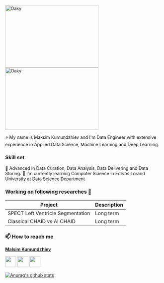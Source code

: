 <img src="https://i.pinimg.com/originals/a4/8f/ad/a48fad9353198915b2e7aa798494a831.gif" alt="Oaky" width="300" height="200" class="center">
<img src="https://i.pinimg.com/originals/90/1d/09/901d09f47be09180e2bc0861912b7109.gif" alt="Oaky" width="300" height="200" class="center">


:zap:
My name is Maksim Kumundzhiev and I'm Data Engineer with extensive experience in Applied Data Science, Machine Learning and Deep Learning.  

### Skill set
:space_invader: Advanced in Data Curation, Data Analysis, Data Delivering and Data Storing.
:school_satchel: I’m currently learning Computer Science in Eotvos Lorand University at Data Science Department

### Working on following researches 🔭 

Project      | Description
------------ | -------------
SPECT Left Ventricle Segmentation | Long term
Classical CHAID vs AI CHAID | Long term  

### 📫 How to reach me
**[Malsim Kumundzhiev](https://github.com/KumundzhievMaxim)**

[<img src="http://i.imgur.com/0o48UoR.png" width="35">](https://github.com/KumundzhievMaxim)             [<img src="https://i.imgur.com/0IdggSZ.png" width="35">](https://www.linkedin.com/in/maksim-kumundzhiev/)             [<img src="https://loading.io/s/icon/vzeour.svg" width="35">](https://www.kaggle.com/maximkumundzhiev) 

[![Anurag's github stats](https://github-readme-stats.vercel.app/api?username=KumundzhievMaxim&count_private=true&show_icons=true&theme=tokyonight)](https://github.com/anuraghazra/github-readme-stats)
